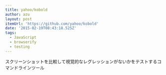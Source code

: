 ```yaml
---
title: yahoo/kobold
author: azu
layout: post
itemUrl: 'https://github.com/yahoo/kobold'
date: '2015-02-19T08:43:18.525Z'
tags:
  - JavaScript
  - browserify
  - testing
---
```

スクリーンショットを比較して視覚的なレグレッションがないかをテストするコマンドラインツール
